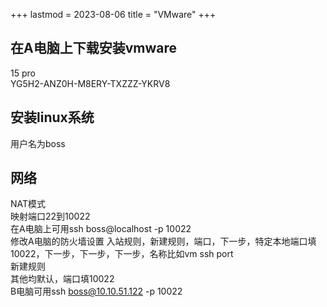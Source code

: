 +++
lastmod = 2023-08-06
title = "VMware"
+++

## 在A电脑上下载安装vmware

15 pro  
YG5H2-ANZ0H-M8ERY-TXZZZ-YKRV8  

## 安装linux系统

用户名为boss  

## 网络

NAT模式  
映射端口22到10022  
在A电脑上可用ssh boss@localhost -p 10022  
修改A电脑的防火墙设置
入站规则，新建规则，端口，下一步，特定本地端口填10022，下一步，下一步，下一步，名称比如vm ssh port  
新建规则  
其他均默认，端口填10022  
B电脑可用ssh boss@10.10.51.122 -p 10022  